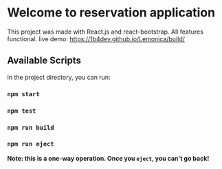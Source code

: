 # Welcome to reservation application

This project was made with React.js and react-bootstrap. All features functional.
live demo: https://1b4dev.github.io/Lemonica/build/

## Available Scripts

In the project directory, you can run:

### `npm start`

### `npm test`

### `npm run build`

### `npm run eject`

**Note: this is a one-way operation. Once you `eject`, you can't go back!**
